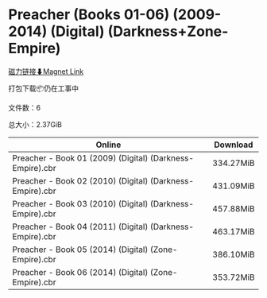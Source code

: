 # Preacher (Books 01-06) (2009-2014) (Digital) (Darkness+Zone-Empire)

[磁力链接⬇Magnet Link](magnet:?xt=urn:btih:24c4e917b3f0a6e82eb787f53ec7da409946ec63&dn=Preacher%20%28Books%2001-06%29%20%282009-2014%29%20%28Digital%29%20%28Darkness%2BZone-Empire%29)

打包下载📦仍在工事中

文件数：6

总大小：2.37GiB

Online | Download
--- | ---
Preacher - Book 01 (2009) (Digital) (Darkness-Empire).cbr | 334.27MiB
Preacher - Book 02 (2010) (Digital) (Darkness-Empire).cbr | 431.09MiB
Preacher - Book 03 (2010) (Digital) (Darkness-Empire).cbr | 457.88MiB
Preacher - Book 04 (2011) (Digital) (Darkness-Empire).cbr | 463.17MiB
Preacher - Book 05 (2014) (Digital) (Zone-Empire).cbr | 386.10MiB
Preacher - Book 06 (2014) (Digital) (Zone-Empire).cbr | 353.72MiB